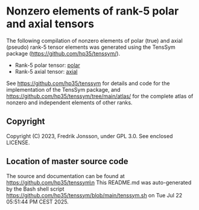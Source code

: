 # Nonzero elements of rank-5 polar and axial tensors

The following compilation of nonzero elements of polar (true) and axial (pseudo) rank-5 tensor elements was generated using the TensSym package (https://github.com/hp35/tenssym/).
- Rank-5 polar tensor: [polar](polar)
- Rank-5 axial tensor: [axial](axial)

See https://github.com/hp35/tenssym for details and code for the implementation of the TensSym package, and https://github.com/hp35/tenssym/tree/main/atlas/ for the complete atlas of nonzero and independent elements of other ranks.

## Copyright
Copyright (C) 2023, Fredrik Jonsson, under GPL 3.0. See enclosed LICENSE.

## Location of master source code
The source and documentation can be found at https://github.com/hp35/tenssym\n
This README.md was auto-generated by the Bash shell script https://github.com/hp35/tenssym/blob/main/tenssym.sh on Tue Jul 22 05:51:44 PM CEST 2025.
